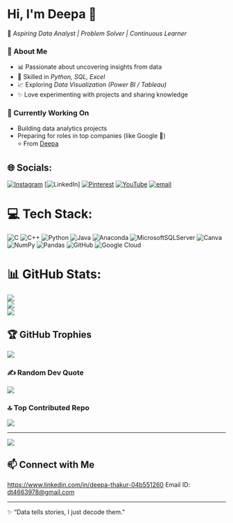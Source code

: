# Hi, I'm Deepa 👋  

🚀 *Aspiring Data Analyst | Problem Solver | Continuous Learner*  

### 🌟 About Me
- 📊 Passionate about uncovering insights from data  
- 🐍 Skilled in *Python, SQL, Excel*  
- 📈 Exploring *Data Visualization (Power BI / Tableau)*  
- ✨ Love experimenting with projects and sharing knowledge 

### 🌱 Currently Working On
- Building data analytics projects  
- Preparing for roles in top companies (like Google 🚀)  
⭐️ From [Deepa](https://github.com/dee12analyst)

## 🌐 Socials:
[![Instagram](https://img.shields.io/badge/Instagram-%23E4405F.svg?logo=Instagram&logoColor=white)](https://instagram.com/_the_deep_life) [![LinkedIn](https://img.shields.io/badge/LinkedIn-%230077B5.svg?logo=linkedin&logoColor=white)] [![Pinterest](https://img.shields.io/badge/Pinterest-%23E60023.svg?logo=Pinterest&logoColor=white)](https://pinterest.com/dt4663978) [![YouTube](https://img.shields.io/badge/YouTube-%23FF0000.svg?logo=YouTube&logoColor=white)](https://youtube.com/@@deepathakur8792) [![email](https://img.shields.io/badge/Email-D14836?logo=gmail&logoColor=white)](mailto:dt@4663978@gmail.com) 

# 💻 Tech Stack:
![C](https://img.shields.io/badge/c-%2300599C.svg?style=for-the-badge&logo=c&logoColor=white) ![C++](https://img.shields.io/badge/c++-%2300599C.svg?style=for-the-badge&logo=c%2B%2B&logoColor=white) ![Python](https://img.shields.io/badge/python-3670A0?style=for-the-badge&logo=python&logoColor=ffdd54) ![Java](https://img.shields.io/badge/java-%23ED8B00.svg?style=for-the-badge&logo=openjdk&logoColor=white) ![Anaconda](https://img.shields.io/badge/Anaconda-%2344A833.svg?style=for-the-badge&logo=anaconda&logoColor=white) ![MicrosoftSQLServer](https://img.shields.io/badge/Microsoft%20SQL%20Server-CC2927?style=for-the-badge&logo=microsoft%20sql%20server&logoColor=white) ![Canva](https://img.shields.io/badge/Canva-%2300C4CC.svg?style=for-the-badge&logo=Canva&logoColor=white) ![NumPy](https://img.shields.io/badge/numpy-%23013243.svg?style=for-the-badge&logo=numpy&logoColor=white) ![Pandas](https://img.shields.io/badge/pandas-%23150458.svg?style=for-the-badge&logo=pandas&logoColor=white) ![GitHub](https://img.shields.io/badge/github-%23121011.svg?style=for-the-badge&logo=github&logoColor=white) ![Google Cloud](https://img.shields.io/badge/GoogleCloud-%234285F4.svg?style=for-the-badge&logo=google-cloud&logoColor=white)
# 📊 GitHub Stats:
![](https://github-readme-stats.vercel.app/api?username=dee12analyst&theme=dark&hide_border=false&include_all_commits=true&count_private=false)<br/>
![](https://nirzak-streak-stats.vercel.app/?user=dee12analyst&theme=dark&hide_border=false)<br/>
![](https://github-readme-stats.vercel.app/api/top-langs/?username=dee12analyst&theme=dark&hide_border=false&include_all_commits=true&count_private=false&layout=compact)

## 🏆 GitHub Trophies
![](https://github-profile-trophy.vercel.app/?username=dee12analyst&theme=radical&no-frame=false&no-bg=true&margin-w=4)

### ✍️ Random Dev Quote
![](https://quotes-github-readme.vercel.app/api?type=horizontal&theme=radical)

### 🔝 Top Contributed Repo
![](https://github-contributor-stats.vercel.app/api?username=dee12analyst&limit=5&theme=dark&combine_all_yearly_contributions=true)

---
[![](https://visitcount.itsvg.in/api?id=dee12analyst&icon=0&color=0)](https://visitcount.itsvg.in)

<!-- Proudly created with GPRM ( https://gprm.itsvg.in ) -->

## 📫 Connect with Me  
https://www.linkedin.com/in/deepa-thakur-04b551260
Email ID: dt4663978@gmail.com

---
✨ “Data tells stories, I just decode them.”
